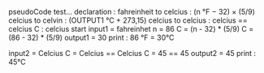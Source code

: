 pseudoCode test...
declaration :
fahreinheit to celcius : (n °F − 32) × (5/9)
celcius to celvin      : (OUTPUT1 °C + 273,15)
celcius to celcius     : celcius == celcius
C : celcius
start
   input1 = fahreinhet
	n = 86 
	C = (n - 32) * (5/9)
	C = (86 - 32) * (5/9)
  output1 = 30
print : 86 °F = 30°C
  
  input2 = Celcius
	C = Celcius == Celcius
	C = 45 == 45
  output2 = 45
print : 45°C